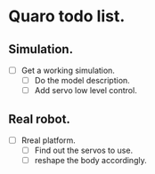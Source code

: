 # Quaro todo list.

## Simulation.

  - [ ] Get a working simulation.
    - [ ] Do the model description.
    - [ ] Add servo low level control.

## Real robot.

  - [ ] Rreal platform.
    - [ ] Find out the servos to use.
    - [ ] reshape the body accordingly.
